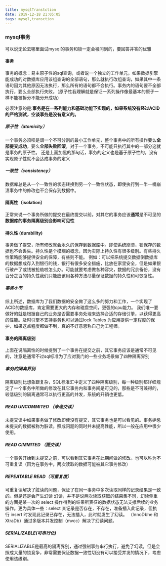 ```yaml
---
title: mysqlTranstction
date: 2019-12-18 21:05:05
tags: mysql,transction
---
```


### mysql事务
可以说无论去哪里面试mysql的事务和锁一定会被问到的，要回答并答的优雅

#### 事务
事务的概念：易主原子性的sql查询，或者说一个独立的工作单元。如果数据引擎能成功的对数据库应用该组查询的全部语句，那么就执行改组查询，如果其中一条语句因为其他原因无法执行，那么所有的语句都不会执行。事务内的语句要不全部执行，要么全部执行失败。（原子性我理解就是保证一系列操作像最基本的原子一样不能被拆分不能分开成功）

必须注意的是:**事务是在一系列能力和基础功能下实现的，如果系统没有经过ACID的严格测试，空谈事务是没有意义的。**

##### 原子性（atomicity）
一个事务必须呗是谓一个不可分割的最小工作单元，整个事务中的所有操作要么**全部提交成功**，要么**全部失败回滚**，对于一个事务，不可能只执行其中的一部分这就是事务的原子性。
还是上面加黑的那句话，事务的定义也是基于原子性的，没有实现原子性就不会达成事务的定义

##### 一致性（consistency）
数据库总是从一个一致性的状态转换到另一个一致性状态，即使执行到一半一桶崩溃事务中的修改也不会保存到数据中。

#### 隔离性（isolation）
正常来说一个事务所做的提交在最终提交以前，对其它的事务应该**通常**是不可见的**数据库的事务隔离级别会影响可见性**

#### 持久性 (durability)
事务做了提交，所有修改就会永久的保存到数据库中。即使系统崩溃，锁保存的数据也不会丢失。持久性是个模糊的概念，因为实际上持久性有很多级别。有些持久性策略能够提供安全的保障，有些则不能。
例如：可以把系统提交数据倒数据库的数据想成存入到银行的钱，银行有很多安全措施，比放在家里安全，但是如果银行破产了或钱被抢劫啦怎么办。可能就要考虑做各种容灾，数据的冗余备份，没有百分之百的持久性我们只能应该用各种方法尽量保证数据的持久性和可恢复性。

##### 事务小节
综上所述，数据库为了我们数据的安全做了这么多的努力和工作，一个实现了ACID的数据库，肯定需要更大的内存和磁盘空间，更强的cpu能力。
我们唯一要做好的就是根据自己的业务是否需要事务处理来选择合适的存储引擎，以获得更高的性能。及时引擎不支持事务也可以通过lock Tables 为应用提供一定程度的保护，如果这点程度都做不到，真的不好意思称自己为工程师。

#### 事务的隔离级别
上面在说隔离性的时候提到了一个事务在提交之前，其它事务应该是通常不可见的，注意是通常不过sql标准为了应对我门的一些业务场景做了四种隔离界别

##### 事务的隔离界别
隔离级别比想象跟复杂，SQL标准汇中定义了四种隔离级别，每一种级别都详细规定了一个事务中所做的修改在其它事务内和事务间是可见的，那些是不可兼得的，较低级别的隔离通常可以执行更高的并发，系统的开销也更低。

##### READ UNCOMMITED （未递交读）
未提交读中如果事务做了修改即使没有提交，其它事务也是可以看见的。事务妒忌未提交的数据被称为脏读。照成问题的同时并未提高性能，所以一般在应用中很少使用。

##### READ CIMMITED （提交读）
一个事务开始到未提交之前，可以看到其它事务在此期间做的修改。也可以称为不可重复读（因为在事务中，两次读取的数据可能被其它事务修改）

##### REPEATABLE READ（可重复度）
可重复读解决了脏读的问题，保证了在同一事务中多次读取同样的记录结果是一致的。但是还是会产生幻读
幻读，并不是说两次读取获取的结果集不同，幻读侧重的方面是某一次的 select 操作得到的结果所表征的数据状态无法支撑后续的业务操作。更为具体一些：select 某记录是否存在，不存在，准备插入此记录，但执行 insert 时发现此记录已存在，无法插入，此时就发生了幻读。
（InnoDbhe 和XtraDb）通过多版本并发控制（mvcc）解决了幻读问题。

##### SERIALIZABLE(可串行化)
SERIALIZABLE是最高的隔离界别，通过强制事务串行执行，避免了幻读，但是会照成大量的锁竞争，非常需要保证数据一致性切没有可以接受并发的情况下，考虑使用该级别。
